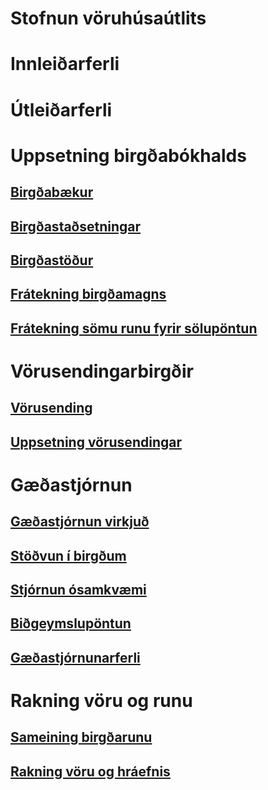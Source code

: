 # Stofnun vöruhúsaútlits
# Innleiðarferli
# Útleiðarferli
# Uppsetning birgðabókhalds
## [Birgðabækur](inventory-journals.md)
## [Birgðastaðsetningar](inventory-locations.md)
## [Birgðastöður](inventory-statuses.md)
## [Frátekning birgðamagns](reserve-inventory-quantities.md)
## [Frátekning sömu runu fyrir sölupöntun](../sales-marketing/reserve-same-batch-sales-order.md)
# Vörusendingarbirgðir
## [Vörusending](consignment.md)
## [Uppsetning vörusendingar](set-up-consignment.md)
# Gæðastjórnun
## [Gæðastjórnun virkjuð](enable-quality-management.md)
## [Stöðvun í birgðum](inventory-blocking.md)
## [Stjórnun ósamkvæmi](enable-nonconformance-management.md)
## [Biðgeymslupöntun](quarantine-orders.md)
## [Gæðastjórnunarferli](quality-management-processes.md)
# Rakning vöru og runu
## [Sameining birgðarunu](merge-inventory-batches.md)
## [Rakning vöru og hráefnis](trace-items-raw-materials-inventory-production-sales.md)
